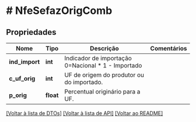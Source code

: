 # # NfeSefazOrigComb

## Propriedades

Nome | Tipo | Descrição | Comentários
------------ | ------------- | ------------- | -------------
**ind_import** | **int** | Indicador de importação 0&#x3D;Nacional  * 1 - Importado |
**c_uf_orig** | **int** | UF de origem do produtor ou do importado. |
**p_orig** | **float** | Percentual originário para a UF. |

[[Voltar à lista de DTOs]](../../README.md#models) [[Voltar à lista de API]](../../README.md#endpoints) [[Voltar ao README]](../../README.md)
